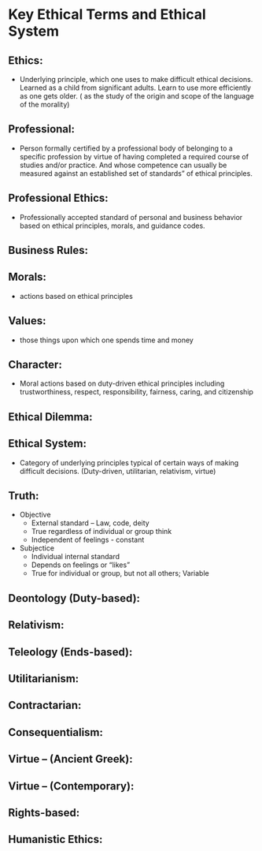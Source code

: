  # Key Ethical Terms and Ethical System
 
 ## Ethics:
 
 - Underlying principle, which one uses to make difficult ethical decisions. Learned as a child from significant adults. Learn to use more efficiently as one gets older. ( as the study of the origin and scope of the language of the morality)
 
 ## Professional:
 
 - Person formally certified by a professional body of belonging to a specific profession by virtue of having completed a required course of studies and/or practice. And whose competence can usually be measured against an established set of standards” of ethical principles.
 
 ## Professional Ethics:
 
 - Professionally accepted standard of personal and business behavior based on ethical principles, morals, and  guidance codes.


## Business Rules: 

## Morals:

- actions based on ethical principles

## Values:

- those things upon which one spends time and money

## Character:

- Moral actions based on duty-driven ethical principles including trustworthiness, respect, responsibility, fairness, caring, and citizenship

## Ethical Dilemma:

## Ethical System: 

- Category of underlying principles typical of certain ways of making difficult decisions. (Duty-driven, utilitarian, relativism, virtue)

## Truth:
* Objective
    - External standard – Law, code, deity
    - True regardless of individual or group think
    - Independent of feelings - constant
* Subjectice
    -  Individual internal standard 
    - Depends on feelings or “likes”
    - True for individual or group, but not all others; Variable
    


## Deontology (Duty-based):


## Relativism:



## Teleology (Ends-based):


## Utilitarianism:


## Contractarian:

## Consequentialism:

## Virtue – (Ancient Greek):

## Virtue – (Contemporary):

## Rights-based:

## Humanistic Ethics:
